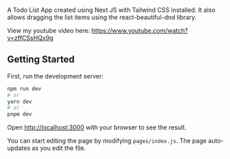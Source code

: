 A Todo List App created using Next JS with Tailwind CSS installed. It also allows dragging the list items using the react-beautiful-dnd library.

View my youtube video here:
https://www.youtube.com/watch?v=zffCSsHQx9g

## Getting Started

First, run the development server:

```bash
npm run dev
# or
yarn dev
# or
pnpm dev
```

Open [http://localhost:3000](http://localhost:3000) with your browser to see the result.

You can start editing the page by modifying `pages/index.js`. The page auto-updates as you edit the file.
